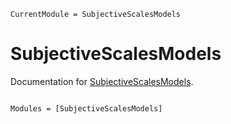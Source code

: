 ```@meta
CurrentModule = SubjectiveScalesModels
```

# SubjectiveScalesModels

Documentation for [SubjectiveScalesModels](https://github.com/DominiqueMakowski/SubjectiveScalesModels.jl).

```@index
```

```@autodocs
Modules = [SubjectiveScalesModels]
```
